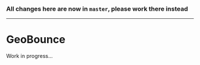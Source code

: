 ### All changes here are now in `master`, please work there instead

---

# GeoBounce

Work in progress...
